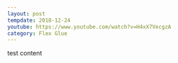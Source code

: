 ```yaml
---
layout: post
tempdate: 2018-12-24
youtube: https://www.youtube.com/watch?v=H4xX7VecgzA
category: Flex Glue
---
```

test content